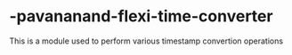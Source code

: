 # -pavananand-flexi-time-converter
This is a module used to perform various timestamp convertion operations
